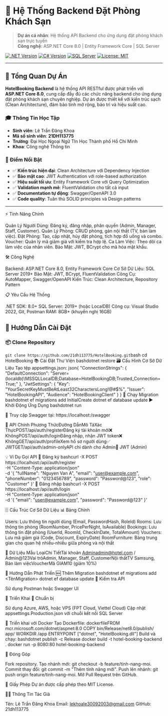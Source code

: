 # 🏨 Hệ Thống Backend Đặt Phòng Khách Sạn

> **Dự án cá nhân**: Hệ thống API Backend cho ứng dụng đặt phòng khách sạn trực tuyến  
> **Công nghệ**: ASP.NET Core 8.0 | Entity Framework Core | SQL Server

[![.NET Version](https://img.shields.io/badge/.NET-8.0-512BD4?logo=dotnet)](https://dotnet.microsoft.com/)
[![C# Version](https://img.shields.io/badge/C%23-12.0-239120?logo=c-sharp)](https://docs.microsoft.com/en-us/dotnet/csharp/)
[![SQL Server](https://img.shields.io/badge/SQL%20Server-2019+-CC2927?logo=microsoft-sql-server)](https://www.microsoft.com/en-us/sql-server)
[![License: MIT](https://img.shields.io/badge/License-MIT-yellow.svg)](https://opensource.org/licenses/MIT)

---

## 🎯 Tổng Quan Dự Án

**HotelBooking Backend** là hệ thống API RESTful được phát triển với **ASP.NET Core 8.0**, cung cấp đầy đủ các chức năng backend cho ứng dụng đặt phòng khách sạn chuyên nghiệp. Dự án được thiết kế với kiến trúc sạch (Clean Architecture), đảm bảo tính mở rộng, bảo trì và hiệu suất cao.

### 🎓 Thông Tin Học Tập
- **Sinh viên**: Lê Trần Đăng Khoa
- **Mã số sinh viên**: **21DH113775**
- **Trường**: Đại Học Ngoại Ngữ TIn Học Thành phố Hồ Chí Minh
- **Khoa**: Công nghệ Thông tin

### 🌟 Điểm Nổi Bật
- ✅ **Kiến trúc hiện đại**: Clean Architecture với Dependency Injection
- ✅ **Bảo mật cao**: JWT Authentication với role-based authorization
- ✅ **Hiệu suất tối ưu**: Entity Framework Core với Query Optimization
- ✅ **Validation mạnh mẽ**: FluentValidation cho tất cả input
- ✅ **Documentation tự động**: Swagger/OpenAPI 3.0
- ✅ **Code quality**: Tuân thủ SOLID principles và Design patterns

---

⚡ Tính Năng Chính

Quản Lý Người Dùng: Đăng ký, đăng nhập, phân quyền (Admin, Manager, Staff, Customer).
Quản Lý Phòng: CRUD phòng, gán nội thất (TV, bàn làm việc).
Đặt Phòng: Tạo, cập nhật, hủy đặt phòng, tích hợp đồ uống và combo.
Voucher: Quản lý mã giảm giá với kiểm tra hợp lệ.
Ca Làm Việc: Theo dõi ca làm việc của nhân viên.
Bảo Mật: JWT, BCrypt cho mã hóa mật khẩu.


🛠️ Công Nghệ

Backend: ASP.NET Core 8.0, Entity Framework Core
Cơ Sở Dữ Liệu: SQL Server 2019+
Bảo Mật: JWT, BCrypt, FluentValidation
Công Cụ: AutoMapper, Swagger/OpenAPI
Kiến Trúc: Clean Architecture, Repository Pattern


📋 Yêu Cầu Hệ Thống

.NET SDK: 8.0+
SQL Server: 2019+ (hoặc LocalDB)
Công cụ: Visual Studio 2022, Git, Postman
RAM: 8GB+ (khuyến nghị 16GB)

## 🚀 Hướng Dẫn Cài Đặt

### 📦 Clone Repository
```git clone https://github.com/21dh113775/HotelBooking.git```bash
cd HotelBooking
📚 Cài Đặt Thư Viện
bashdotnet restore
🗃️ Cấu Hình Cơ Sở Dữ Liệu
Tạo tệp appsettings.json:
json{
  "ConnectionStrings": {
    "DefaultConnection": "Server=(localdb)\\MSSQLLocalDB;Database=HotelBookingDB;Trusted_Connection=True;"
  },
  "JwtSettings": {
    "Key": "YourSecretKeyMustBeAtLeast32CharactersLong!@#$%",
    "Issuer": "HotelBookingAPI",
    "Audience": "HotelBookingClient"
  }
}
🔄 Chạy Migration
bashdotnet ef migrations add InitialCreate
dotnet ef database update
▶️ Khởi Động Ứng Dụng
bashdotnet run

📍 Truy cập Swagger tại: https://localhost:<port>/swagger


📖 API Chính
Phương ThứcĐường DẫnMô TảXác ThựcPOST/api/auth/registerĐăng ký tài khoản mới❌ KhôngPOST/api/auth/loginĐăng nhập, nhận JWT token❌ KhôngGET/api/auth/profileXem hồ sơ người dùng✅ JWTGET/api/auth/admin-onlyAPI chỉ dành cho Admin🔐 JWT (Admin)

💡 Ví Dụ Gọi API
👤 Đăng ký
bashcurl -X POST https://localhost:<port>/api/auth/register \
-H "Content-Type: application/json" \
-d '{
  "fullName": "Nguyen Van A", 
  "email": "user@example.com", 
  "phoneNumber": "0123456789", 
  "password": "Password@123", 
  "role": "Customer"
}'
🔐 Đăng nhập
bashcurl -X POST https://localhost:<port>/api/auth/login \
-H "Content-Type: application/json" \
-d '{
  "email": "user@example.com", 
  "password": "Password@123"
}'

🗄️ Cấu Trúc Cơ Sở Dữ Liệu
📊 Bảng Chính

Users: Lưu thông tin người dùng (Email, PasswordHash, RoleId)
Rooms: Lưu thông tin phòng (RoomNumber, PricePerNight, IsAvailable)
Bookings: Lưu thông tin đặt phòng (UserId, RoomId, CheckInDate, TotalAmount)
Vouchers: Lưu mã giảm giá (Code, Discount, ExpiryDate)
RoomFurniture: Bảng trung gian cho quan hệ nhiều-nhiều giữa phòng và nội thất

🎯 Dữ Liệu Mẫu
LoạiChi TiếtTài khoản Adminadmin@hotel.com / Admin@123Vai tròAdmin, Manager, Staff, CustomerNội thấtTV Samsung, Bàn làm việcVoucherMã GIAM10 (giảm 10%)

🔧 Hướng Dẫn Phát Triển
🆕 Thêm Migration
bashdotnet ef migrations add <TênMigration>
dotnet ef database update
🧪 Kiểm tra API

Sử dụng Postman hoặc Swagger UI


🚀 Triển Khai
🎯 Chuẩn bị

Sử dụng Azure, AWS, hoặc VPS (FPT Cloud, Viettel Cloud)
Cập nhật appsettings.Production.json với chuỗi kết nối SQL Server

🐳 Triển khai với Docker
Tạo Dockerfile:
dockerfileFROM mcr.microsoft.com/dotnet/aspnet:8.0
COPY bin/Release/net8.0/publish/ app/
WORKDIR /app
ENTRYPOINT ["dotnet", "HotelBooking.dll"]
Build và chạy:
bashdotnet publish -c Release
docker build -t hotel-booking-backend .
docker run -p 8080:80 hotel-booking-backend


🤝 Đóng Góp

Fork repository.
Tạo nhánh mới: git checkout -b feature/tinh-nang-moi.
Commit thay đổi: git commit -m "Thêm tính năng mới".
Push lên nhánh: git push origin feature/tinh-nang-moi.
Mở Pull Request trên GitHub.


📜 Giấy Phép
Dự án được cấp phép theo MIT License.

👨‍🎓 Thông Tin Tác Giả

Tên: Lê Trần Đăng Khoa
Email: lekhoale30092003@gmail.com
GitHub: 21dh113775
